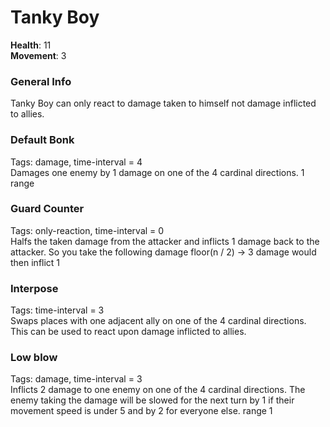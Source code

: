# Tanky Boy
**Health**: 11  
**Movement**: 3  

### General Info
Tanky Boy can only react to damage taken to himself not damage inflicted to allies.

### Default Bonk
Tags: damage, time-interval = 4  
Damages one enemy by 1 damage on one of the 4 cardinal directions. 1 range

### Guard Counter
Tags: only-reaction, time-interval = 0  
Halfs the taken damage from the attacker and inflicts 1 damage back to the attacker.
So you take the following damage floor(n / 2) → 3 damage would then inflict 1

### Interpose
Tags: time-interval = 3  
Swaps places with one adjacent ally on one of the 4 cardinal directions.
This can be used to react upon damage inflicted to allies.

### Low blow
Tags: damage, time-interval = 3  
Inflicts 2 damage to one enemy on one of the 4 cardinal directions.
The enemy taking the damage will be slowed for the next turn by 1 if their movement speed is under 5 and by 2 for everyone else. range 1
